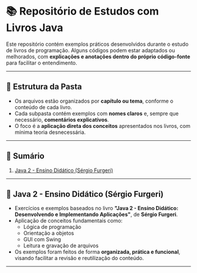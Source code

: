 # 📚 Repositório de Estudos com Livros Java

Este repositório contém exemplos práticos desenvolvidos durante o estudo de livros de programação. 
Alguns códigos podem estar adaptados ou melhorados, com **explicações e anotações dentro do próprio código-fonte** para facilitar o entendimento.

---

## 📁 Estrutura da Pasta

- Os arquivos estão organizados por **capítulo ou tema**, conforme o conteúdo de cada livro.
- Cada subpasta contém exemplos com **nomes claros** e, sempre que necessário, **comentários explicativos**.
- O foco é a **aplicação direta dos conceitos** apresentados nos livros, com mínima teoria desnecessária.

---

## 📑 Sumário

1. [Java 2 - Ensino Didático (Sérgio Furgeri)](#java2-furgeri)
<!-- 2. [Outro Livro](#) (adicionar Futuramente outro livro) -->

---

## <a id="java2-furgeri"></a>📘 Java 2 - Ensino Didático (Sérgio Furgeri)

- Exercícios e exemplos baseados no livro **"Java 2 - Ensino Didático: Desenvolvendo e Implementando Aplicações"**, de **Sérgio Furgeri**.
- Aplicação de conceitos fundamentais como:
  - Lógica de programação
  - Orientação a objetos
  - GUI com Swing
  - Leitura e gravação de arquivos
- Os exemplos foram feitos de forma **organizada, prática e funcional**, visando facilitar a revisão e reutilização do conteúdo.

---

